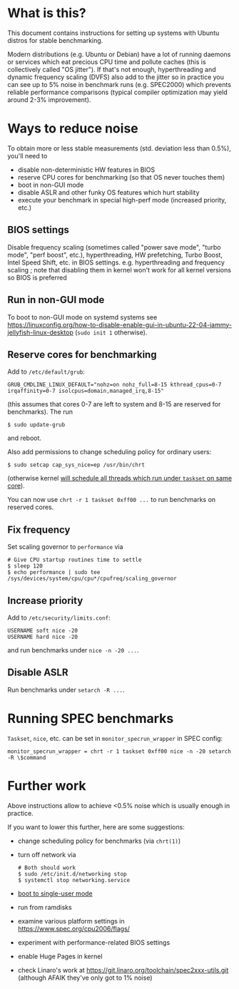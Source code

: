 # What is this?

This document contains instructions for setting up systems with Ubuntu distros
for stable benchmarking.

Modern distributions (e.g. Ubuntu or Debian) have a lot of
running daemons or services which eat precious CPU time and pollute caches
(this is collectively called "OS jitter").
If that's not enough, hyperthreading and dynamic frequency scaling (DVFS) also add to the jitter
so in practice you can see up to 5% noise in benchmark runs (e.g. SPEC2000)
which prevents reliable performance comparisons (typical compiler
optimization may yield around 2-3% improvement).

# Ways to reduce noise

To obtain more or less stable measurements (std. deviation less than 0.5%), you'll need to
* disable non-deterministic HW features in BIOS
* reserve CPU cores for benchmarking (so that OS never touches them)
* boot in non-GUI mode
* disable ASLR and other funky OS features which hurt stability
* execute your benchmark in special high-perf mode (increased priority, etc.)

## BIOS settings

Disable frequency scaling (sometimes called "power save mode", "turbo mode", "perf boost", etc.), hyperthreading, HW prefetching, Turbo Boost, Intel Speed Shift, etc. in BIOS settings.
 e.g. hyperthreading and frequency scaling ; note that disabling them in kernel won't work for all kernel versions so BIOS is preferred

## Run in non-GUI mode

To boot to non-GUI mode on systemd systems see https://linuxconfig.org/how-to-disable-enable-gui-in-ubuntu-22-04-jammy-jellyfish-linux-desktop
(`sudo init 1` otherwise).

## Reserve cores for benchmarking

Add to `/etc/default/grub`:
```
GRUB_CMDLINE_LINUX_DEFAULT="nohz=on nohz_full=8-15 kthread_cpus=0-7 irqaffinity=0-7 isolcpus=domain,managed_irq,8-15"
```
(this assumes that cores 0-7 are left to system and 8-15 are reserved for benchmarks).
The run
```
$ sudo update-grub
```
and reboot.

Also add permissions to change scheduling policy for ordinary users:
```
$ sudo setcap cap_sys_nice=ep /usr/bin/chrt
```
(otherwise kernel [will schedule all threads which run under `taskset` on same core](https://serverfault.com/questions/573025/taskset-not-working-over-a-range-of-cores-in-isolcpus)).

You can now use `chrt -r 1 taskset 0xff00 ...` to run benchmarks on reserved cores.

## Fix frequency

Set scaling governor to `performance` via
```
# Give CPU startup routines time to settle
$ sleep 120
$ echo performance | sudo tee /sys/devices/system/cpu/cpu*/cpufreq/scaling_governor
```

## Increase priority

Add to `/etc/security/limits.conf`:
```
USERNAME soft nice -20
USERNAME hard nice -20
```
and run benchmarks under `nice -n -20 ...`.

## Disable ASLR

Run benchmarks under `setarch -R ...`.

# Running SPEC benchmarks

`Taskset`, `nice`, etc. can be set in `monitor_specrun_wrapper` in SPEC config:
```
monitor_specrun_wrapper = chrt -r 1 taskset 0xff00 nice -n -20 setarch -R \$command
```

# Further work

Above instructions allow to achieve <0.5% noise which is usually enough in practice.

If you want to lower this further, here are some suggestions:
* change scheduling policy for benchmarks (via `chrt(1)`)
* turn off network via

    ```
    # Both should work
    $ sudo /etc/init.d/networking stop
    $ systemctl stop networking.service
    ```

* [boot to single-user mode](https://askubuntu.com/questions/132965/how-do-i-boot-into-single-user-mode-from-grub)
* run from ramdisks
* examine various platform settings in https://www.spec.org/cpu2006/flags/
* experiment with performance-related BIOS settings
* enable Huge Pages in kernel
* check Linaro's work at https://git.linaro.org/toolchain/spec2xxx-utils.git (although AFAIK they've only got to 1% noise)

